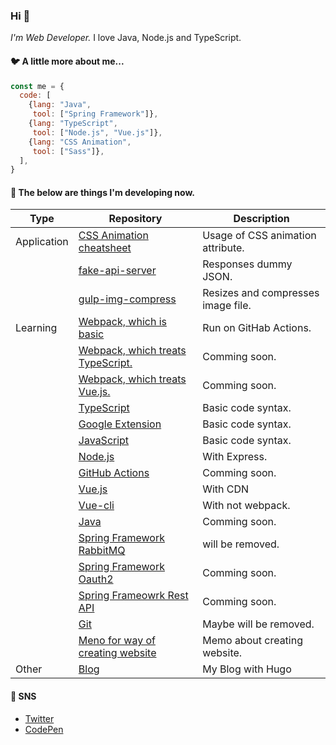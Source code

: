 ### Hi :wave:

<p><em>I'm Web Developer.</em>
 I love Java, Node.js and TypeScript.</p>

#### :bird: A little more about me...
```javascript
const me = {
  code: [
    {lang: "Java",
     tool: ["Spring Framework"]},
    {lang: "TypeScript",
     tool: ["Node.js", "Vue.js"]},
    {lang: "CSS Animation",
     tool: ["Sass"]},
  ],
}
```

#### :nut_and_bolt: The below are things I'm developing now.  
| Type        | Repository                                                                        | Description                        |
| ----------- | --------------------------------------------------------------------------------- | ---------------------------------- |
| Application | [CSS Animation cheatsheet](https://github.com/fukugit/css-animation-cheatsheet)   | Usage of CSS animation attribute.  |
|             | [fake-api-server](https://github.com/fukugit/fake-api-server)                     | Responses dummy JSON.              |
|             | [gulp-img-compress](https://github.com/fukugit/gulp-img-compress)                 | Resizes and compresses image file. |
| Learning    | [Webpack, which is basic](https://github.com/fukugit/learning-webpack)            | Run on GitHab Actions.             |
|             | [Webpack, which treats TypeScript.](https://github.com/fukugit/)                  | Comming soon.                      |
|             | [Webpack, which treats Vue.js.](https://github.com/fukugit/)                      | Comming soon.                      |
|             | [TypeScript](https://github.com/fukugit/learning-typescript)                      | Basic code syntax.                 |
|             | [Google Extension](https://github.com/fukugit/learning-google-extension)          | Basic code syntax.                 |
|             | [JavaScript](https://github.com/fukugit/learning-javascript)                      | Basic code syntax.                 |
|             | [Node.js](https://github.com/fukugit/learning-nodejs)                             | With Express.                      |
|             | [GitHub Actions](https://github.com/fukugit/learning-github-actions)              | Comming soon.                      |
|             | [Vue.js](https://github.com/fukugit/learning-vue)                                 | With CDN                           |
|             | [Vue-cli](https://github.com/fukugit/learning-vue-cli)                            | With not webpack.                  |
|             | [Java](https://github.com/fukugit/java-new-features)                              | Comming soon.                      |
|             | [Spring Framework RabbitMQ](https://github.com/fukugit/spring-framework-RabbitMQ) | will be removed.                   |
|             | [Spring Framework Oauth2](https://github.com/fukugit/spring-boot-oauth2)          | Comming soon.                      |
|             | [Spring Frameowrk Rest API](https://github.com/fukugit/rest-api)                  | Comming soon.                      |
|             | [Git](https://github.com/fukugit/git-training)                                    | Maybe will be removed.             |
|             | [Meno for way of creating website](https://github.com/fukugit/learning-website)   | Memo about creating website.       |
| Other       | [Blog](https://fukugit.github.io/blog/)                                           | My Blog with Hugo                  |

#### :postbox: SNS
- [Twitter](https://twitter.com/kurrow1)  
- [CodePen](https://codepen.io/fukugit)  

<!--
**fukugit/fukugit** is a ✨ _special_ ✨ repository because its `README.md` (this file) appears on your GitHub profile.

Here are some ideas to get you started:

- 🔭 I’m currently working on ...
- 🌱 I’m currently learning ...
- 👯 I’m looking to collaborate on ...
- 🤔 I’m looking for help with ...
- 💬 Ask me about ...
- 📫 How to reach me: ...
- 😄 Pronouns: ...
- ⚡ Fun fact: ...
-->
